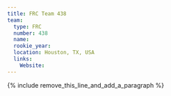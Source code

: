 ```yaml
---
title: FRC Team 438
team:
  type: FRC
  number: 438
  name:
  rookie_year:
  location: Houston, TX, USA
  links:
    Website:
---
```


{% include remove_this_line_and_add_a_paragraph %}